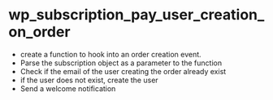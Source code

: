 # wp_subscription_pay_user_creation_on_order

- create a function to hook into an order creation event.
- Parse the subscription object as a parameter to the function
- Check if the email of the user creating the order already exist
- if the user does not exist, create the user
- Send a welcome notification
